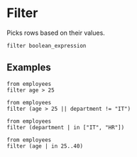 # Filter

Picks rows based on their values.

```prql no-eval
filter boolean_expression
```

## Examples

```prql
from employees
filter age > 25
```

```prql
from employees
filter (age > 25 || department != "IT")
```

```prql
from employees
filter (department | in ["IT", "HR"])
```

```prql
from employees
filter (age | in 25..40)
```
